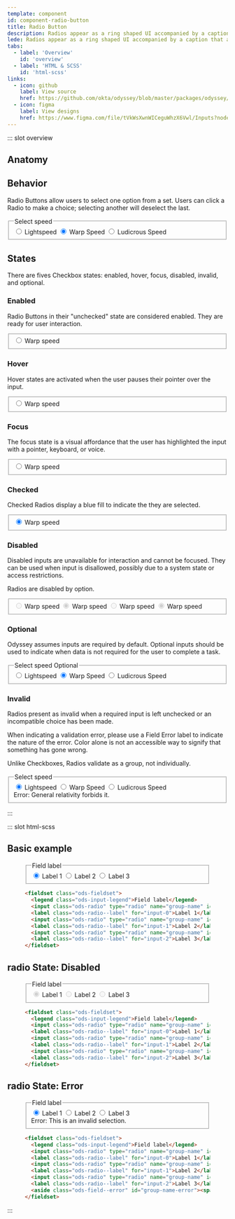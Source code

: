 ```yaml
---
template: component
id: component-radio-button
title: Radio Button
description: Radios appear as a ring shaped UI accompanied by a caption that allows the user to choose only one option at a time.
lede: Radios appear as a ring shaped UI accompanied by a caption that allows the user to choose only one option at a time.
tabs:
  - label: 'Overview'
    id: 'overview'
  - label: 'HTML & SCSS'
    id: 'html-scss'
links:
  - icon: github
    label: View source
    href: https://github.com/okta/odyssey/blob/master/packages/odyssey/src/scss/components/_radio-button.scss
  - icon: figma
    label: View designs
    href: https://www.figma.com/file/tVkWsXwnWICeguWhzX6Vwl/Inputs?node-id=476%3A4173
---
```


::: slot overview

## Anatomy

<Anatomy
  img="images/anatomy-radio-button.svg"
/>

## Behavior

<Description>

Radio Buttons allow users to select one option from a set. Users can click a Radio to make a choice; selecting another will deselect the last.

</Description>

<Visual>
  <fieldset class="ods-fieldset">
    <legend class="ods-input-legend">Select speed</legend>
    <input class="ods-radio" type="radio" name="overview-behavior" id="overview-behavior-1" value="1" required>
    <label class="ods-radio--label" for="overview-behavior-1">Lightspeed</label>
    <input class="ods-radio" type="radio" name="overview-behavior" id="overview-behavior-2" value="2" required checked>
    <label class="ods-radio--label" for="overview-behavior-2">Warp Speed</label>
    <input class="ods-radio" type="radio" name="overview-behavior" id="overview-behavior-3" value="3" required>
    <label class="ods-radio--label" for="overview-behavior-3">Ludicrous Speed</label>
  </fieldset>
</Visual>

## States

<Description>

There are fives Checkbox states: enabled, hover, focus, disabled, invalid, and optional.

</Description>

### Enabled

<Description>

Radio Buttons in their "unchecked" state are considered enabled. They are ready for user interaction.

</Description>

<Visual>
  <fieldset class="ods-fieldset">
    <input class="ods-radio" type="radio" name="overview-enabled" id="overview-enabled" value="0" required>
    <label class="ods-radio--label" for="overview-enabled">Warp speed</label>
  </fieldset>
</Visual>

### Hover

<Description>

Hover states are activated when the user pauses their pointer over the input.

</Description>

<Visual>
  <fieldset class="ods-fieldset">
    <input class="ods-radio" type="radio" name="overview-hover" id="overview-hover" value="0" required>
    <label class="ods-radio--label is-ods-radio-hover" for="overview-hover">Warp speed</label>
  </fieldset>
</Visual>

### Focus

<Description>

The focus state is a visual affordance that the user has highlighted the input with a pointer, keyboard, or voice.

</Description>

<Visual>
  <fieldset class="ods-fieldset">
    <input class="ods-radio is-ods-radio-focus" type="radio" name="overview-focus" id="overview-focus" value="0" required>
    <label class="ods-radio--label" for="overview-focus">Warp speed</label>
  </fieldset>
</Visual>

### Checked

<Description>

Checked Radios display a blue fill to indicate the they are selected.

</Description>

<Visual>
  <fieldset class="ods-fieldset">
    <input class="ods-radio" type="radio" name="overview-checked" id="overview-checked" value="0" required checked>
    <label class="ods-radio--label" for="overview-checked">Warp speed</label>
  </fieldset>
</Visual>

### Disabled

<Description>

Disabled inputs are unavailable for interaction and cannot be focused. They can be used when input is disallowed, possibly due to a system state or access restrictions.

Radios are disabled by option.

</Description>

<Visual>
  <fieldset class="ods-fieldset">
    <input class="ods-radio" type="radio" name="overview-disabled" id="overview-disabled" value="0" required disabled>
    <label class="ods-radio--label" for="overview-disabled">Warp speed</label>
    <input class="ods-radio" type="radio" name="overview-disabled-checked" id="overview-disabled-checked" value="0" required disabled checked>
    <label class="ods-radio--label" for="overview-disabled-checked">Warp speed</label>
    <input class="ods-radio" type="radio" name="overview-disabled-invalid" id="overview-disabled-invalid" value="1" required disabled data-invalid>
    <label class="ods-radio--label" for="overview-disabled-invalid">Warp speed</label>
    <input class="ods-radio" type="radio" name="overview-disabled-invalid-checked" id="overview-disabled-invalid-checked" value="1" required disabled data-invalid checked>
    <label class="ods-radio--label" for="overview-disabled-invalid-checked">Warp speed</label>
  </fieldset>
</Visual>

### Optional

<Description>

Odyssey assumes inputs are required by default. Optional inputs should be used to indicate when data is not required for the user to complete a task.

</Description>

<Visual>
  <fieldset class="ods-fieldset">
    <legend class="ods-input-legend">Select speed  <span class="ods-label--optional">Optional</span></legend>
    <input class="ods-radio" type="radio" name="overview-optional[]" id="overview-optional-1" value="1">
    <label class="ods-radio--label" for="overview-optional-1">Lightspeed</label>
    <input class="ods-radio" type="radio" name="overview-optional[]" id="overview-optional-2" value="2" checked>
    <label class="ods-radio--label" for="overview-optional-2">Warp Speed</label>
    <input class="ods-radio" type="radio" name="overview-optional[]" id="overview-optional-3" value="3">
    <label class="ods-radio--label" for="overview-optional-3">Ludicrous Speed</label>
  </fieldset>
</Visual>

### Invalid

<Description>

Radios present as invalid when a required input is left unchecked or an incompatible choice has been made.

When indicating a validation error, please use a Field Error label to indicate the nature of the error. Color alone is not an accessible way to signify that something has gone wrong.

Unlike Checkboxes, Radios validate as a group, not individually.

</Description>

<Visual>
  <fieldset class="ods-fieldset">
    <legend class="ods-input-legend">Select speed</legend>
    <input class="ods-radio" type="radio" name="overview-invalid[]" id="overview-invalid-1" value="1" required data-invalid checked>
    <label class="ods-radio--label" for="overview-invalid-1">Lightspeed</label>
    <input class="ods-radio" type="radio" name="overview-invalid[]" id="overview-invalid-2" value="2" required data-invalid>
    <label class="ods-radio--label" for="overview-invalid-2">Warp Speed</label>
    <input class="ods-radio" type="radio" name="overview-invalid[]" id="overview-invalid-3" value="3" aria-describedby="overview-invalid-error" required data-invalid>
    <label class="ods-radio--label" for="overview-invalid-3">Ludicrous Speed</label>
    <aside class="ods-field--error" id="overview-invalid-error"><span class="u-visually-hidden">Error:</span> General relativity forbids it.</aside>
  </fieldset>
</Visual>

:::

::: slot html-scss

## Basic example

<figure class="docs-example">
  <div class="docs-example--rendered">
    <fieldset class="ods-fieldset">
      <legend class="ods-input-legend">Field label</legend>
      <input class="ods-radio" type="radio" name="example-0" id="example-0-0" value="value-0" required checked>
      <label class="ods-radio--label" for="example-0-0">Label 1</label>
      <input class="ods-radio" type="radio" name="example-0" id="example-0-1" value="value-1" required>
      <label class="ods-radio--label" for="example-0-1">Label 2</label>
      <input class="ods-radio" type="radio" name="example-0" id="example-0-2" value="value-2" required>
      <label class="ods-radio--label" for="example-0-2">Label 3</label>
    </fieldset>
  </div>

  ```html
  <fieldset class="ods-fieldset">
    <legend class="ods-input-legend">Field label</legend>
    <input class="ods-radio" type="radio" name="group-name" id="input-0" value="value-0" required checked>
    <label class="ods-radio--label" for="input-0">Label 1</label>
    <input class="ods-radio" type="radio" name="group-name" id="input-1" value="value-1" required>
    <label class="ods-radio--label" for="input-1">Label 2</label>
    <input class="ods-radio" type="radio" name="group-name" id="input-2" value="value-2" required>
    <label class="ods-radio--label" for="input-2">Label 3</label>
  </fieldset>
  ```

</figure>

## <span class="u-visually-hidden">radio</span> State: Disabled

<figure class="docs-example">
  <div class="docs-example--rendered">
    <fieldset class="ods-fieldset">
      <legend class="ods-input-legend">Field label</legend>
      <input class="ods-radio" type="radio" name="example-1" id="example-1-0" value="value-0" disabled required checked>
      <label class="ods-radio--label" for="example-1-0">Label 1</label>
      <input class="ods-radio" type="radio" name="example-1" id="example-1-1" value="value-1" disabled required>
      <label class="ods-radio--label" for="example-1-1">Label 2</label>
      <input class="ods-radio" type="radio" name="example-1" id="example-1-2" value="value-2" disabled required>
      <label class="ods-radio--label" for="example-1-2">Label 3</label>
    </fieldset>
  </div>

  ```html
  <fieldset class="ods-fieldset">
    <legend class="ods-input-legend">Field label</legend>
    <input class="ods-radio" type="radio" name="group-name" id="input-0" value="value-0" disabled required checked>
    <label class="ods-radio--label" for="input-0">Label 1</label>
    <input class="ods-radio" type="radio" name="group-name" id="input-1" value="value-1" disabled required>
    <label class="ods-radio--label" for="input-1">Label 2</label>
    <input class="ods-radio" type="radio" name="group-name" id="input-2" value="value-2" disabled required>
    <label class="ods-radio--label" for="input-2">Label 3</label>
  </fieldset>
  ```
</figure>

## <span class="u-visually-hidden">radio</span> State: Error

<figure class="docs-example">
  <div class="docs-example--rendered">
    <fieldset class="ods-fieldset">
      <legend class="ods-input-legend">Field label</legend>
      <input class="ods-radio" type="radio" name="example-2" id="example-2-0" value="value-0" aria-describedby="group-name-error" data-invalid required checked>
      <label class="ods-radio--label" for="example-2-0">Label 1</label>
      <input class="ods-radio" type="radio" name="example-2" id="example-2-1" value="value-1" data-invalid required>
      <label class="ods-radio--label" for="example-2-1">Label 2</label>
      <input class="ods-radio" type="radio" name="example-2" id="example-2-2" value="value-2" data-invalid required>
      <label class="ods-radio--label" for="example-2-2">Label 3</label>
      <aside class="ods-field--error" id="group-name-error"><span class="u-visually-hidden">Error:</span> This is an invalid selection.</aside>
    </fieldset>
  </div>

  ```html
  <fieldset class="ods-fieldset">
    <legend class="ods-input-legend">Field label</legend>
    <input class="ods-radio" type="radio" name="group-name" id="input-0" value="value-0" aria-describedby="group-name-error" data-invalid required checked>
    <label class="ods-radio--label" for="input-0">Label 1</label>
    <input class="ods-radio" type="radio" name="group-name" id="input-1" value="value-1" data-invalid required>
    <label class="ods-radio--label" for="input-1">Label 2</label>
    <input class="ods-radio" type="radio" name="group-name" id="input-2" value="value-2" data-invalid required>
    <label class="ods-radio--label" for="input-2">Label 3</label>
    <aside class="ods-field--error" id="group-name-error"><span class="u-visually-hidden">Error:</span> This is an invalid selection.</aside>
  </fieldset>
  ```
</figure>

:::
